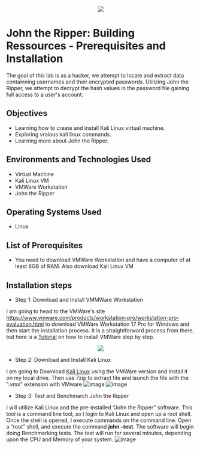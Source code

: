 <p align="center">
<img src="https://shorturl.at/ilAE6" />
</p>

<h1>John the Ripper: Building Ressources - Prerequisites and Installation</h1>

The goal of this lab is as a hacker, we attempt to locate and extract data containning usernames and their encrypted passwords. Utilizing John the Ripper, we attempt to decrypt the hash values in the password file gaining full access to a user's account.  

<h2>Objectives</h2>

-  Learning how to create and install Kali Linux virtual machine.
-  Exploring vraious kali linux commands.
-  Learning more about John the Ripper. 

<h2>Environments and Technologies Used</h2>

- Virtual Machine
- Kali Linux VM
- VMWare Workstation
- John the Ripper

<h2>Operating Systems Used</h2>

- Linux

<h2>List of Prerequisites</h2>

- You need to download VMWare Workstation and have a computer of at least 8GB of RAM. Also download Kali Linux VM 

<h2>Installation steps</h2>

-  Step 1: Download and Install VMMWare Workstation 

I am going to head to the VMWare's site https://www.vmware.com/products/workstation-pro/workstation-pro-evaluation.html to download VMWare Workstation 17 Pro for Windows and then start the installation process. It is a straightforward process from there, but here is a <a href="https://www.youtube.com/watch?v=7kcqDy7aeGg">Tutorial</a> on how to install VMWare step by step.
<p align="center">
<img src="https://shorturl.at/wABH2" />
</p>

-  Step 2: Download and Install Kali Linux

I am going to Download <a href="https://www.kali.org/get-kali/#kali-virtual-machines">Kali Linux</a> using the VMWare version and Install it on my local drive. Then use 7zip to extract file and launch the file with the ".vmx" extension with VMware 
![image](https://github.com/danielbangm/Kali-Linux-VM/assets/22795502/86cba444-734d-4c1f-9f05-b10484b5d971)
![image](https://github.com/danielbangm/Kali-Linux-VM/assets/22795502/a6fc32ac-a9b2-47f6-af76-cf74a6428857)

- Step 3: Test and Benchmarch John the Ripper

I will utilize Kali Linux and the pre-installed “John the Ripper” software. This tool is a command line tool, so I login to Kali Linux and open up a root shell. Once the shell is opened, I execute commands on the command line. Open a “root” shell, and execute the command <b>john –test</b>. The software will begin doing Benchmarking tests. The test will run for several minutes, depending upon the CPU and Memory of your system.
![image](https://github.com/danielbangm/Johntheripper-ressources/assets/22795502/d6ca8e18-5b14-48c2-a86e-6bc167031c35)





